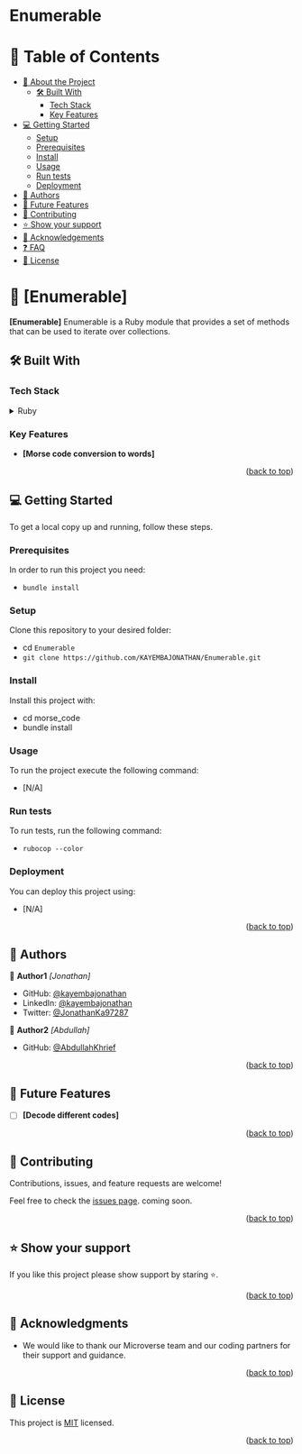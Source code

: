 # Enumerable

<a name="readme-top"></a>

# 📗 Table of Contents

- [📖 About the Project](#about-project)
  - [🛠 Built With](#built-with)
    - [Tech Stack](#tech-stack)
    - [Key Features](#key-features)
- [💻 Getting Started](#getting-started)
  - [Setup](#setup)
  - [Prerequisites](#prerequisites)
  - [Install](#install)
  - [Usage](#usage)
  - [Run tests](#run-tests)
  - [Deployment](#triangular_flag_on_post-deployment)
- [👥 Authors](#authors)
- [🔭 Future Features](#future-features)
- [🤝 Contributing](#contributing)
- [⭐️ Show your support](#support)
- [🙏 Acknowledgements](#acknowledgements)
- [❓ FAQ](#faq)
- [📝 License](#license)

<!-- PROJECT DESCRIPTION -->

# 📖 [Enumerable] <a name="about-project"></a>

**[Enumerable]** Enumerable is a Ruby module that provides a set of methods that can be used to iterate over collections.

## 🛠 Built With <a name="built-with"></a>

### Tech Stack <a name="tech-stack"></a>

<details>
  <summary>Ruby</summary>
  <ul>
    <li><a>https://www.ruby-lang.org/en/</a></li>
  </ul>
</details>

<!-- Features -->

### Key Features <a name="key-features"></a>

- **[Morse code conversion to words]**

<p align="right">(<a href="#readme-top">back to top</a>)</p>

<!-- GETTING STARTED -->

## 💻 Getting Started <a name="getting-started"></a>

To get a local copy up and running, follow these steps.

### Prerequisites

In order to run this project you need:

- `bundle install`

### Setup

Clone this repository to your desired folder:

- cd `Enumerable`
- `git clone https://github.com/KAYEMBAJONATHAN/Enumerable.git`

### Install

Install this project with:

- cd morse_code
- bundle install

### Usage

To run the project execute the following command:

- [N/A]

### Run tests

To run tests, run the following command:

- `rubocop --color`

### Deployment

You can deploy this project using:

- [N/A]

<p align="right">(<a href="#readme-top">back to top</a>)</p>

<!-- AUTHORS -->

## 👥 Authors <a name="authors"></a>

👤 **Author1**
_[Jonathan]_

- GitHub: [@kayembajonathan](https://github.com/KAYEMBAJONATHAN)
- LinkedIn: [@kayembajonathan](https://www.linkedin.com/in/jonathan-kayembb56247236/)
- Twitter: [@JonathanKa97287](@JonathanKa97287)

👤 **Author2**
_[Abdullah]_

- GitHub: [@AbdullahKhrief](https://github.com/OnlyUnknown)

<p align="right">(<a href="#readme-top">back to top</a>)</p>

<!-- FUTURE FEATURES -->

## 🔭 Future Features <a name="future-features"></a>

- [ ] **[Decode different codes]**

<p align="right">(<a href="#readme-top">back to top</a>)</p>

<!-- CONTRIBUTING -->

## 🤝 Contributing <a name="contributing"></a>

Contributions, issues, and feature requests are welcome!

Feel free to check the [issues page]().
coming soon.

<p align="right">(<a href="#readme-top">back to top</a>)</p>

<!-- SUPPORT -->

## ⭐️ Show your support <a name="support"></a>

If you like this project please show support by staring ⭐️.

<p align="right">(<a href="#readme-top">back to top</a>)</p>

<!-- ACKNOWLEDGEMENTS -->

## 🙏 Acknowledgments <a name="acknowledgements"></a>

- We would like to thank our Microverse team and our coding partners for their support and guidance.

<p align="right">(<a href="#readme-top">back to top</a>)</p>

<!-- LICENSE -->

## 📝 License <a name="license"></a>

This project is [MIT](./MIT.md) licensed.

<p align="right">(<a href="#readme-top">back to top</a>)</p>
